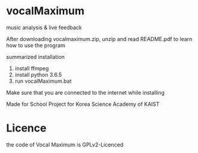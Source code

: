 # vocalMaximum

music analysis  & live feedback

After downloading vocalmaximum.zip, unzip and read README.pdf to learn how to use the program

summarized installation
1. install ffmpeg
2. install python 3.6.5
3. run vocalMaximum.bat

Make sure that you are connected to the internet while installing

Made for School Project for Korea Science Academy of KAIST

# Licence

the code of Vocal Maximum is GPLv2-Licenced
